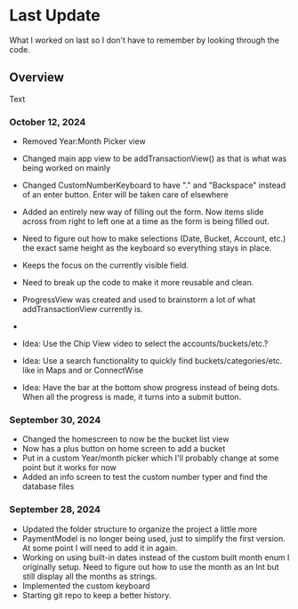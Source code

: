 # Last Update

What I worked on last so I don't have to remember by looking through the code.

## Overview

<!--@START_MENU_TOKEN@-->Text<!--@END_MENU_TOKEN@-->

### October 12, 2024
- Removed Year:Month Picker view
- Changed main app view to be addTransactionView() as that is what was being worked on mainly
- Changed CustomNumberKeyboard to have "." and "Backspace" instead of an enter button. Enter will be taken care of elsewhere
- Added an entirely new way of filling out the form. Now items slide across from right to left one at a time as the form is being filled out.
- Need to figure out how to make selections (Date, Bucket, Account, etc.) the exact same height as the keyboard so everything stays in place.
- Keeps the focus on the currently visible field.
- Need to break up the code to make it more reusable and clean.
- ProgressView was created and used to brainstorm a lot of what addTransactionView currently is.
- 

- Idea: Use the Chip View video to select the accounts/buckets/etc.?
- Idea: Use a search functionality to quickly find buckets/categories/etc. like in Maps and or ConnectWise
- Idea: Have the bar at the bottom show progress instead of being dots. When all the progress is made, it turns into a submit button.

### September 30, 2024

- Changed the homescreen to now be the bucket list view
- Now has a plus button on home screen to add a bucket
- Put in a custom Year/month picker which I'll probably change at some point but it works for now
- Added an info screen to test the custom number typer and find the database files

### September 28, 2024

- Updated the folder structure to organize the project a little more
- PaymentModel is no longer being used, just to simplify the first version. At some point I will need to add it in again.
- Working on using built-in dates instead of the custom built month enum I originally setup. Need to figure out how to use the month as an Int but still display all the months as strings.
- Implemented the custom keyboard
- Starting git repo to keep a better history.
